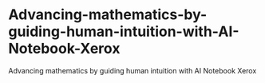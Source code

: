 # Advancing-mathematics-by-guiding-human-intuition-with-AI-Notebook-Xerox
Advancing mathematics by guiding human intuition with AI Notebook Xerox
